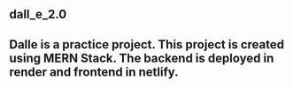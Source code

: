## dall_e_2.0
## Dalle is a practice project. This project is created using MERN Stack. The backend is deployed in render and frontend in netlify.
